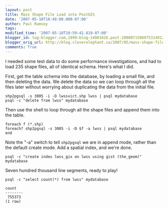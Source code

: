 ```yaml
---
layout: post
title: Mass Shape File Load into PostGIS
date: '2007-05-18T10:48:00.000-07:00'
author: Paul Ramsey
tags: 
modified_time: '2007-05-18T10:59:41.819-07:00'
blogger_id: tag:blogger.com,1999:blog-14903426.post-2000071596975314912
blogger_orig_url: http://blog.cleverelephant.ca/2007/05/mass-shape-file-load-into-postgis.html
comments: True
---
```


I needed some test data to do some performance investigations, and had to load 235 shape files, all of identical schema.  Here's what I did.

First, get the table schema into the database, by loading a small file, and then deleting the data.  We delete the data so we can loop through all the files later without worrying about duplicating the data from the initial file.

    shp2pgsql -s 3005 -i -D lwssvict.shp lwss | psql mydatabase
    psql -c "delete from lwss" mydatabase

Then use the shell to loop through all the shape files and append them into the table.

    foreach f (*.shp)
    foreach? shp2pgsql -s 3005 -i -D $f -a lwss | psql mydatabase
    end

Note the "-a" switch to tell ``shp2pgsql`` we are in append mode, rather than the default create mode.  Add a spatial index, and we're done.

    psql -c "create index lwss_gix on lwss using gist (the_geom)" mydatabase

Seven hundred thousand line segments, ready to play!

    psql -c "select count(*) from lwss" mydatabase
    
    count
    --------
     755373
    (1 row)